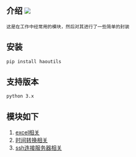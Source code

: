 ## 介绍 ![](https://img.shields.io/badge/Python-3.7-green.svg)
    这是在工作中经常用的模块，然后对其进行了一些简单的封装
## 安装
    pip install haoutils

## 支持版本
    python 3.x

## 模块如下
1. [excel相关]()
2. [时间转换相关]()
3. [ssh连接服务器相关]()